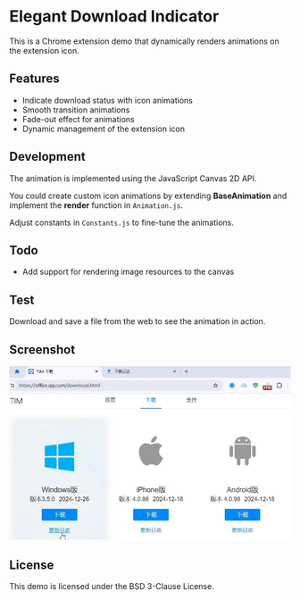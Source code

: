 # Elegant Download Indicator

This is a Chrome extension demo that dynamically renders animations on the extension icon.  

## Features

- Indicate download status with icon animations  
- Smooth transition animations 
- Fade-out effect for animations  
- Dynamic management of the extension icon  

## Development

The animation is implemented using the JavaScript Canvas 2D API.

You could create custom icon animations by extending **BaseAnimation** and implement the **render** function in `Animation.js`.  

Adjust constants in `Constants.js` to fine-tune the animations.  

## Todo

- Add support for rendering image resources to the canvas  

## Test

Download and save a file from the web to see the animation in action.  

## Screenshot

![Screenshot](demo.webp)

## License

This demo is licensed under the BSD 3-Clause License.